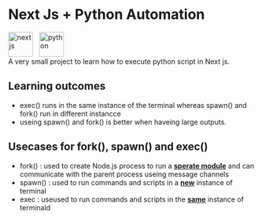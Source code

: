 # Next Js + Python Automation

<img align="left" alt="next js" width="50px" style="padding-right:10px;" src="https://www.svgrepo.com/show/354113/nextjs-icon.svg" />
<img align="left" alt="python" width="50px" style="padding-right:10px;" src="https://upload.wikimedia.org/wikipedia/commons/thumb/c/c3/Python-logo-notext.svg/1869px-Python-logo-notext.svg.png" />

<br/>
<br/>
<br/>
A very small project to learn how to execute python script in Next js.

## Learning outcomes

-   exec() runs in the same instance of the terminal whereas spawn() and fork() run in different instancce
-   useing spawn() and fork() is better when haveing large outputs.

## Usecases for fork(), spawn() and exec()

-   fork() : used to create Node.js process to run a <ins>**sperate module**</ins> and can communicate with the parent process useing message channels
-   spawn() : used to run commands and scripts in a <ins>**new**</ins> instance of terminal
-   exec : useused to run commands and scripts in the <ins>**same**</ins> instance of terminald
